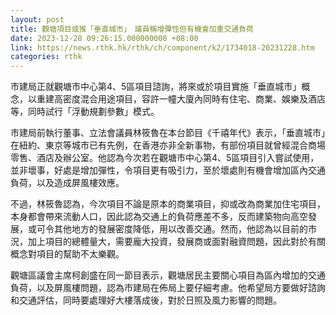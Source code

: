```yaml
---
layout: post
title: 觀塘項目或推「垂直城市」　議員稱增彈性但有機會加重交通負荷
date: 2023-12-28 09:26:15.000000000 +08:00
link: https://news.rthk.hk/rthk/ch/component/k2/1734018-20231228.htm
categories: rthk
---
```


市建局正就觀塘市中心第4、5區項目諮詢，將來或於項目實施「垂直城市」概念，以重建高密度混合用途項目，容許一幢大廈內同時有住宅、商業、娛樂及酒店等，同時試行「浮動規劃參數」模式。

市建局前執行董事、立法會議員林筱魯在本台節目《千禧年代》表示，「垂直城市」在紐約、東京等城市已有先例，在香港亦非全新事物，有部份項目就曾經混合商場零售、酒店及辦公室。他認為今次若在觀塘市中心第4、5區項目引入嘗試使用，並非壞事，好處是增加彈性，令項目更有吸引力，至於壞處則有機會增加區內交通負荷，以及造成屏風樓效應。

不過，林筱魯認為，今次項目不論是原本的商業項目，抑或改為商業加住宅項目，本身都會帶來流動人口，因此認為交通上的負荷應差不多，反而建築物向高空發展，或可令其他地方的發展密度降低，用以改善交通。然而，他認為以目前的市況，加上項目的總體量大，需要龐大投資，發展商或面對融資問題，因此對於有關概念對項目的幫助不太樂觀。

觀塘區議會主席柯創盛在同一節目表示，觀塘居民主要關心項目為區內增加的交通負荷，以及屏風樓問題，認為市建局在佈局上要仔細考慮。他希望局方要做好諮詢和交通評估，同時要處理好大樓落成後，對於日照及風力影響的問題。
